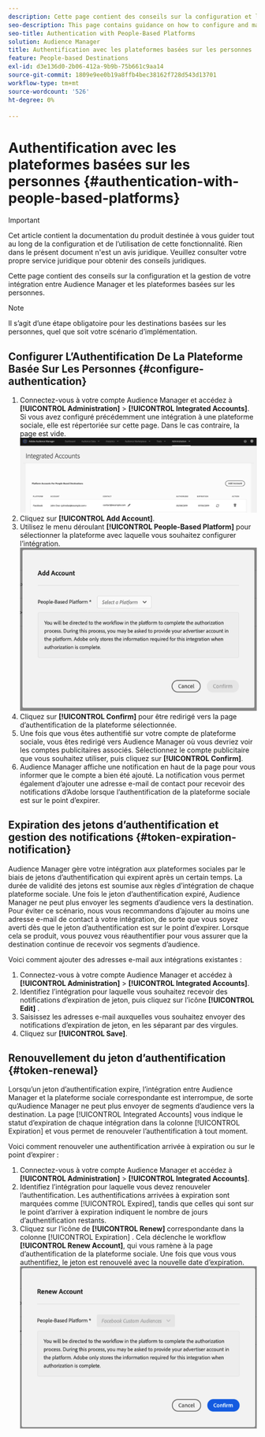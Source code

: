 ```yaml
---
description: Cette page contient des conseils sur la configuration et la gestion de l’intégration entre Audience Manager et les plateformes basées sur les personnes.
seo-description: This page contains guidance on how to configure and manage the integration between Audience Manager and people-based platforms.
seo-title: Authentication with People-Based Platforms
solution: Audience Manager
title: Authentification avec les plateformes basées sur les personnes
feature: People-based Destinations
exl-id: d3e136d0-2b06-412a-9b9b-75b661c9aa14
source-git-commit: 1809e9ee0b19a8ffb4bec38162f728d543d13701
workflow-type: tm+mt
source-wordcount: '526'
ht-degree: 0%

---
```



# Authentification avec les plateformes basées sur les personnes {#authentication-with-people-based-platforms}

>[!IMPORTANT]
>Cet article contient la documentation du produit destinée à vous guider tout au long de la configuration et de l’utilisation de cette fonctionnalité. Rien dans le présent document n&#39;est un avis juridique. Veuillez consulter votre propre service juridique pour obtenir des conseils juridiques.

Cette page contient des conseils sur la configuration et la gestion de votre intégration
entre Audience Manager et les plateformes basées sur les personnes.

>[!NOTE]
>Il s’agit d’une étape obligatoire pour les destinations basées sur les personnes, quel que soit votre scénario d’implémentation.

## Configurer L’Authentification De La Plateforme Basée Sur Les Personnes {#configure-authentication}

1. Connectez-vous à votre compte Audience Manager et accédez à **[!UICONTROL Administration]** > **[!UICONTROL Integrated Accounts]**. Si vous avez configuré précédemment une intégration à une plateforme sociale, elle est répertoriée sur cette page. Dans le cas contraire, la page est vide.
   ![intégration basée sur les personnes](assets/pbd-config.png)
2. Cliquez sur **[!UICONTROL Add Account]**.
3. Utilisez le menu déroulant **[!UICONTROL People-Based Platform]** pour sélectionner la plateforme avec laquelle vous souhaitez configurer l’intégration.
   ![plateforme basée sur les personnes](assets/pbd-add.png)
4. Cliquez sur **[!UICONTROL Confirm]** pour être redirigé vers la page d’authentification de la plateforme sélectionnée.
5. Une fois que vous êtes authentifié sur votre compte de plateforme sociale, vous êtes redirigé vers Audience Manager où vous devriez voir les comptes publicitaires associés. Sélectionnez le compte publicitaire que vous souhaitez utiliser, puis cliquez sur **[!UICONTROL Confirm]**.
6. Audience Manager affiche une notification en haut de la page pour vous informer que le compte a bien été ajouté. La notification vous permet également d’ajouter une adresse e-mail de contact pour recevoir des notifications d’Adobe lorsque l’authentification de la plateforme sociale est sur le point d’expirer.

## Expiration des jetons d’authentification et gestion des notifications {#token-expiration-notification}

Audience Manager gère votre intégration aux plateformes sociales par le biais de jetons d’authentification qui expirent après un certain temps. La durée de validité des jetons est soumise aux règles d’intégration de chaque plateforme sociale. Une fois le jeton d’authentification expiré, Audience Manager ne peut plus envoyer les segments d’audience vers la destination. Pour éviter ce scénario, nous vous recommandons d’ajouter au moins une adresse e-mail de contact à votre intégration, de sorte que vous soyez averti dès que le jeton d’authentification est sur le point d’expirer. Lorsque cela se produit, vous pouvez vous réauthentifier pour vous assurer que la destination continue de recevoir vos segments d’audience.

Voici comment ajouter des adresses e-mail aux intégrations existantes :

1. Connectez-vous à votre compte Audience Manager et accédez à **[!UICONTROL Administration]** > **[!UICONTROL Integrated Accounts]**.
1. Identifiez l’intégration pour laquelle vous souhaitez recevoir des notifications d’expiration de jeton, puis cliquez sur l’icône **[!UICONTROL Edit]** .
1. Saisissez les adresses e-mail auxquelles vous souhaitez envoyer des notifications d’expiration de jeton, en les séparant par des virgules.
1. Cliquez sur **[!UICONTROL Save]**.

## Renouvellement du jeton d’authentification {#token-renewal}

Lorsqu’un jeton d’authentification expire, l’intégration entre Audience Manager et la plateforme sociale correspondante est interrompue, de sorte qu’Audience Manager ne peut plus envoyer de segments d’audience vers la destination. La page [!UICONTROL Integrated Accounts] vous indique le statut d’expiration de chaque intégration dans la colonne [!UICONTROL Expiration] et vous permet de renouveler l’authentification à tout moment.

Voici comment renouveler une authentification arrivée à expiration ou sur le point d’expirer :
1. Connectez-vous à votre compte Audience Manager et accédez à **[!UICONTROL Administration]** > **[!UICONTROL Integrated Accounts]**.
1. Identifiez l’intégration pour laquelle vous devez renouveler l’authentification. Les authentifications arrivées à expiration sont marquées comme [!UICONTROL Expired], tandis que celles qui sont sur le point d’arriver à expiration indiquent le nombre de jours d’authentification restants.
1. Cliquez sur l’icône de **[!UICONTROL Renew]** correspondante dans la colonne [!UICONTROL Expiration] . Cela déclenche le workflow **[!UICONTROL Renew Account]**, qui vous ramène à la page d’authentification de la plateforme sociale. Une fois que vous vous authentifiez, le jeton est renouvelé avec la nouvelle date d’expiration.
   ![pbd-refresh](assets/pbd-renew.png)
